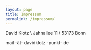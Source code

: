 ```yaml
---
layout: page
title: Impressum
permalink: /impressum/
---
```


David Klotz \\
Jahnallee 11 \\
53173 Bonn

mail -ät- davidklotz -punkt- de
